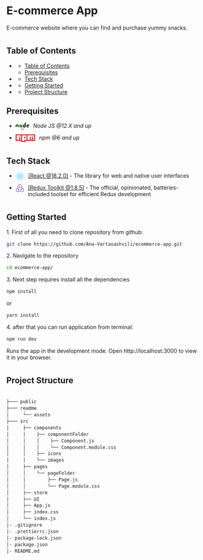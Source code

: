 <h1>E-commerce App</h1>

E-commerce website where you can find and purchase yummy snacks.

#

## Table of Contents

[](#)

- [](#)
  - [Table of Contents](#table-of-contents)
  - [Prerequisites](#prerequisites)
- [](#-1)
  - [Tech Stack](#tech-stack)
- [](#-2)
  - [Getting Started](#getting-started)
- [](#-3)
  - [Project Structure](#project-structure)

## Prerequisites

- <img style="padding-right:10px;" align="left"  src="readme/assets/NodeJs.png"   height="22"/> <p>_Node JS @12.X and up_</p>
- <img style="padding-right:10px;" align="left"  src="readme/assets/Npm.png"   height="20"/> <p>_npm @6 and up_</p>

#

## Tech Stack

- <img style="padding-right:10px;" align="left"  src="readme/assets/React.png"   height="20"/> <p><a href="https://www.typescriptlang.org/" target="_blank">[React @18.2.0]</a> - The library for web and native user interfaces<p/>

- <img style="padding-right:10px;" align="left"  src="readme/assets/Redux.png"   height="20"/> <p><a href="https://www.typescriptlang.org/" target="_blank">[Redux Toolkit @1.8.5]</a> - The official, opinionated, batteries-included toolset for efficient Redux development<p/>

#

## Getting Started

1\. First of all you need to clone repository from github:

```sh
git clone https://github.com/Ana-Vartasashvili/ecommerce-app.git
```

2\. Navigate to the repository

```sh
cd ecommerce-app/
```

3\. Next step requires install all the dependencies

```sh
npm install
```

or

```sh
yarn install
```

4\. after that you can run application from terminal:

```sh
npm run dev
```

Runs the app in the development mode. Open http://localhost:3000 to view it in your browser.

#

## Project Structure

```bash

├─── public
├─── readme
│     └── assets
├─── src
│     ├── components
│     │    ├── componentFolder
│     │    │    ├── Component.js
│     │    │    └── Component.module.css
│     │    ├── icons
│     │    └── images
│     ├── pages
│     │    └── pageFolder
│     │        ├── Page.js
│     │        └── Page.module.css
│     ├── store
│     ├── UI
│     ├── App.js
│     ├── index.css
│     └── index.js
│- .gitignore
│- .prettierrc.json
│- package-lock.json
│- package.json
│- README.md


```

